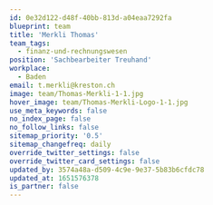 ```yaml
---
id: 0e32d122-d48f-40bb-813d-a04eaa7292fa
blueprint: team
title: 'Merkli Thomas'
team_tags:
  - finanz-und-rechnungswesen
position: 'Sachbearbeiter Treuhand'
workplace:
  - Baden
email: t.merkli@kreston.ch
image: team/Thomas-Merkli-1-1.jpg
hover_image: team/Thomas-Merkli-Logo-1-1.jpg
use_meta_keywords: false
no_index_page: false
no_follow_links: false
sitemap_priority: '0.5'
sitemap_changefreq: daily
override_twitter_settings: false
override_twitter_card_settings: false
updated_by: 3574a48a-d509-4c9e-9e37-5b83b6cfdc78
updated_at: 1651576378
is_partner: false
---
```

